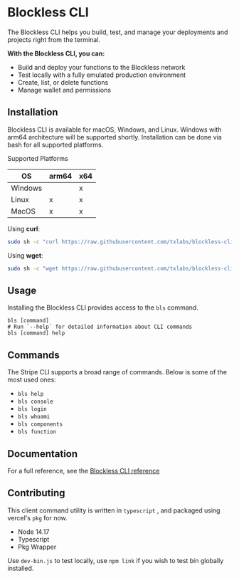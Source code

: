 # Blockless CLI
The Blockless CLI helps you build, test, and manage your deployments and projects right from the terminal.

**With the Blockless CLI, you can:**

- Build and deploy your functions to the Blockless network
- Test locally with a fully emulated production environment
- Create, list, or delete functions
- Manage wallet and permissions

## Installation

Blockless CLI is available for macOS, Windows, and Linux. Windows with arm64 architecture will be supported shortly. Installation can be done via bash for all supported platforms.

Supported Platforms

| OS      | arm64 | x64 |
| ------- | ----- | --- |
| Windows |       | x   |
| Linux   | x     | x   |
| MacOS   | x     | x   |

Using **curl**:

```bash
sudo sh -c "curl https://raw.githubusercontent.com/txlabs/blockless-cli/main/download.sh | bash"
```

Using **wget**:

```bash
sudo sh -c "wget https://raw.githubusercontent.com/txlabs/blockless-cli/main/download.sh -v -O download.sh; chmod +x download.sh; ./download.sh; rm -rf download.sh"
```

## Usage

Installing the Blockless CLI provides access to the `bls` command.

```sh-session
bls [command]
# Run `--help` for detailed information about CLI commands
bls [command] help
```

## Commands

The Stripe CLI supports a broad range of commands. Below is some of the most used ones:
- `bls help`
- `bls console`
- `bls login`
- `bls whoami`
- `bls components`
- `bls function`

## Documentation

For a full reference, see the [Blockless CLI reference](https://docs.blockless.network/docs/cli)

## Contributing

This client command utility is written in `typescript` , and packaged using vercel's `pkg` for now.

- Node 14.17
- Typescript
- Pkg Wrapper

Use `dev-bin.js` to test locally, use `npm link` if you wish to test bin globally installed.
